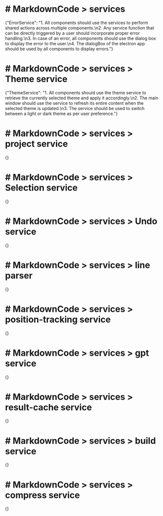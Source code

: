 # # MarkdownCode > services
{"ErrorService": "1. All components should use the services to perform shared actions across multiple components.\n2. Any service function that can be directly triggered by a user should incorporate proper error handling.\n3. In case of an error, all components should use the dialog box to display the error to the user.\n4. The dialogBox of the electron app should be used by all components to display errors."}
# # MarkdownCode > services > Theme service
{"ThemeService": "1. All components should use the theme service to retrieve the currently selected theme and apply it accordingly.\n2. The main window should use the service to refresh its entire content when the selected theme is updated.\n3. The service should be used to switch between a light or dark theme as per user preference."}
# # MarkdownCode > services > project service
{}
# # MarkdownCode > services > Selection service
{}
# # MarkdownCode > services > Undo service
{}
# # MarkdownCode > services > line parser
{}
# # MarkdownCode > services > position-tracking service
{}
# # MarkdownCode > services > gpt service
{}
# # MarkdownCode > services > result-cache service
{}
# # MarkdownCode > services > build service
{}
# # MarkdownCode > services > compress service
{}
